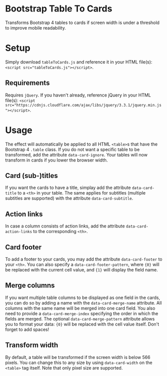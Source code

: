 # Bootstrap Table To Cards
Transforms Bootstrap 4 tables to cards if screen width is under a threshold to improve mobile readability.

# Setup
Simply download `tableToCards.js` and reference it in your HTML file(s):
`<script src="tableToCards.js"></script>`.
## Requirements
Requires `jQuery`. If you haven't already, reference jQuery in your HTML file(s): 
`<script src="https://cdnjs.cloudflare.com/ajax/libs/jquery/3.3.1/jquery.min.js"></script>`.

# Usage
The effect will automatically be applied to all HTML `<table>`s that have the Bootstrap 4 `.table` class. If you do not want a specific table to be transformed, add the attribute `data-card-ignore`.
Your tables will now transform in cards if you lower the browser width.

## Card (sub-)titles
If you want the cards to have a title, simplay add the attribute `data-card-title` to a `<th>` in your table. The same applies for subtitles (multiple subtitles are supported) with the attribute `data-card-subtitle`. 

## Action links
In case a column consists of action links, add the attribute `data-card-action-links` to the corresponding `<th>`.

## Card footer
To add a footer to your cards, you may add the attribute `data-card-footer` to your `<th>`. You can also specify a `data-card-footer-pattern`, where `{0}` will be replaced with the current cell value, and `{1}` will display the field name.

## Merge columns
If you want multiple table columns to be displayed as one field in the cards, you can do so by adding a name with the `data-card-merge-name` attribute. All columns with the same name will be merged into one card field. You also need to provide a `data-card-merge-index` specifying the order in which the fields are merged.
The optional `data-card-merge-pattern` attribute allows you to format your data: `{0}` will be replaced with the cell value itself. Don't forget to add spaces!

## Transform width
By default, a table will be transformed if the screen width is below 566 pixels. You can change this to any size by using `data-card-width` on the `<table>` tag itself. Note that only pixel size are supported.
